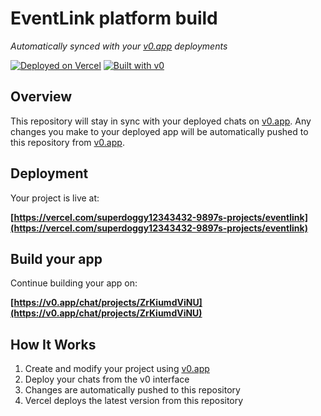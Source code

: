 # EventLink platform build

*Automatically synced with your [v0.app](https://v0.app) deployments*

[![Deployed on Vercel](https://img.shields.io/badge/Deployed%20on-Vercel-black?style=for-the-badge&logo=vercel)](https://vercel.com/superdoggy12343432-9897s-projects/eventlink)
[![Built with v0](https://img.shields.io/badge/Built%20with-v0.app-black?style=for-the-badge)](https://v0.app/chat/projects/ZrKiumdViNU)

## Overview

This repository will stay in sync with your deployed chats on [v0.app](https://v0.app).
Any changes you make to your deployed app will be automatically pushed to this repository from [v0.app](https://v0.app).

## Deployment

Your project is live at:

**[https://vercel.com/superdoggy12343432-9897s-projects/eventlink](https://vercel.com/superdoggy12343432-9897s-projects/eventlink)**

## Build your app

Continue building your app on:

**[https://v0.app/chat/projects/ZrKiumdViNU](https://v0.app/chat/projects/ZrKiumdViNU)**

## How It Works

1. Create and modify your project using [v0.app](https://v0.app)
2. Deploy your chats from the v0 interface
3. Changes are automatically pushed to this repository
4. Vercel deploys the latest version from this repository